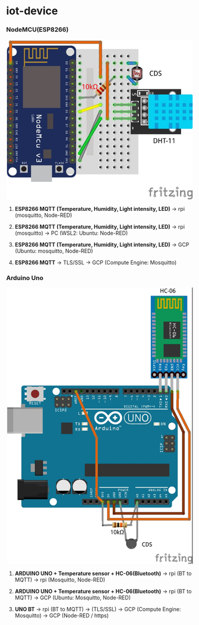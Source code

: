 # iot-device
### NodeMCU(ESP8266)
<p align="center">
<img src="https://github.com/hyp0126/iot-device/blob/main/ESP8266_DHT11_CDS.jpg?raw=true" width="500" />
</p>

1. <b>ESP8266 MQTT (Temperature, Humidity, Light intensity, LED)</b> -> rpi (mosquitto, Node-RED) 

2. <b>ESP8266 MQTT (Temperature, Humidity, Light intensity, LED)</b> -> rpi (mosquitto) -> PC (WSL2: Ubuntu: Node-RED) 

3. <b>ESP8266 MQTT (Temperature, Humidity, Light intensity, LED)</b> -> GCP (Ubuntu: mosquitto, Node-RED) 

4. <b>ESP8266 MQTT</b> -> TLS/SSL -> GCP (Compute Engine: Mosquitto)

### Arduino Uno
<p align="center">
<img src="https://github.com/hyp0126/iot-device/blob/main/UNO_HC-06_THERMISTOR.jpg?raw=true" width="500" />
</p>

1. <b>ARDUINO UNO + Temperature sensor + HC-06(Bluetooth)</b> -> rpi (BT to MQTT) -> rpi (Mosquitto, Node-RED)

2. <b>ARDUINO UNO + Temperature sensor + HC-06(Bluetooth)</b> -> rpi (BT to MQTT) -> GCP (Ubuntu: Mosquitto, Node-RED)

3. <b>UNO BT</b> -> rpi (BT to MQTT) -> (TLS/SSL) -> GCP (Compute Engine: Mosquitto) -> GCP (Node-RED / https)
